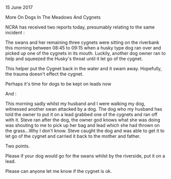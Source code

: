 15 June 2017

More On Dogs In The Meadows And Cygnets

NCRA has received two reports today, presumably relating to the same incident :

The swans and her remaining three cygnets were sitting on the riverbank this morning between 08:45 to 09:15 when a husky type dog ran over and picked up one of the cygnets in its mouth. Luckily, another dog owner ran to help and squeezed the Husky's throat until it let go of the cygnet.

This helper put the Cygnet back in the water and it swam away. Hopefully, the trauma doesn't effect the cygnet.

Perhaps it's time for dogs to be kept on leads now

And :

This morning sadly whilst my husband and I were walking my dog, witnessed another swan attacked by a dog. The dog who my husband has told the owner to put it on a lead grabbed one of the cygnets and ran off with it. Steve ran after the dog, the owner god knows what she was doing was shouting to me to pick up her bag and lead which she had thrown on the grass...Why I don't know. Steve caught the dog and was able to get it to let go of the cygnet and carried it back to the mother and father.

Two points.

Please if your dog would go for the swans whilst by the riverside, put it on a lead.

Please can anyone let me know if the cygnet is ok.
